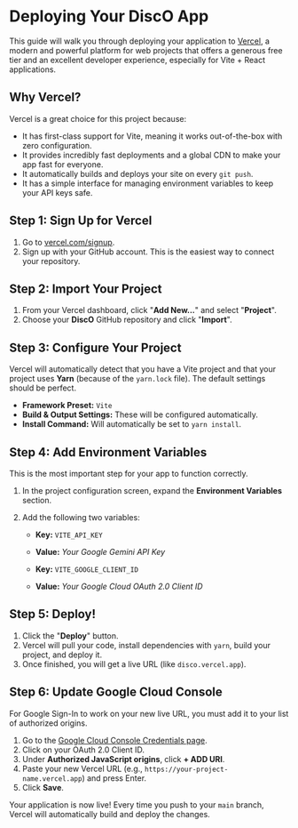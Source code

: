 # Deploying Your DiscO App

This guide will walk you through deploying your application to [Vercel](https://vercel.com/), a modern and powerful platform for web projects that offers a generous free tier and an excellent developer experience, especially for Vite + React applications.

## Why Vercel?

Vercel is a great choice for this project because:
- It has first-class support for Vite, meaning it works out-of-the-box with zero configuration.
- It provides incredibly fast deployments and a global CDN to make your app fast for everyone.
- It automatically builds and deploys your site on every `git push`.
- It has a simple interface for managing environment variables to keep your API keys safe.

## Step 1: Sign Up for Vercel

1.  Go to [vercel.com/signup](https://vercel.com/signup).
2.  Sign up with your GitHub account. This is the easiest way to connect your repository.

## Step 2: Import Your Project

1.  From your Vercel dashboard, click "**Add New...**" and select "**Project**".
2.  Choose your **DiscO** GitHub repository and click "**Import**".

## Step 3: Configure Your Project

Vercel will automatically detect that you have a Vite project and that your project uses **Yarn** (because of the `yarn.lock` file). The default settings should be perfect.

-   **Framework Preset:** `Vite`
-   **Build & Output Settings:** These will be configured automatically.
-   **Install Command:** Will automatically be set to `yarn install`.

## Step 4: Add Environment Variables

This is the most important step for your app to function correctly.

1.  In the project configuration screen, expand the **Environment Variables** section.
2.  Add the following two variables:

    -   **Key:** `VITE_API_KEY`
    -   **Value:** *Your Google Gemini API Key*

    -   **Key:** `VITE_GOOGLE_CLIENT_ID`
    -   **Value:** *Your Google Cloud OAuth 2.0 Client ID*

## Step 5: Deploy!

1.  Click the "**Deploy**" button.
2.  Vercel will pull your code, install dependencies with `yarn`, build your project, and deploy it.
3.  Once finished, you will get a live URL (like `disco.vercel.app`).

## Step 6: Update Google Cloud Console

For Google Sign-In to work on your new live URL, you must add it to your list of authorized origins.

1. Go to the [Google Cloud Console Credentials page](https://console.cloud.google.com/apis/credentials).
2. Click on your OAuth 2.0 Client ID.
3. Under **Authorized JavaScript origins**, click **+ ADD URI**.
4. Paste your new Vercel URL (e.g., `https://your-project-name.vercel.app`) and press Enter.
5. Click **Save**.

Your application is now live! Every time you push to your `main` branch, Vercel will automatically build and deploy the changes.
